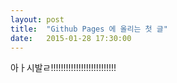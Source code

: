 ```yaml
---
layout: post
title:  "Github Pages 에 올리는 첫 글"
date:   2015-01-28 17:30:00
---
```


아ㅏ시발ㄹ!!!!!!!!!!!!!!!!!!!!!!!!!!
